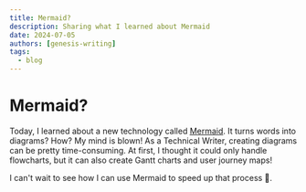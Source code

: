 ```yaml
---
title: Mermaid?
description: Sharing what I learned about Mermaid
date: 2024-07-05
authors: [genesis-writing]
tags:
  - blog
---
```


# Mermaid?

Today, I learned about a new technology called <u>[Mermaid](https://mermaid.js.org/intro/)</u>. It turns words into diagrams? How? My mind is blown! As a Technical Writer, creating diagrams can be pretty time-consuming. At first, I thought it could only handle flowcharts, but it can also create Gantt charts and user journey maps!

I can't wait to see how I can use Mermaid to speed up that process 🤯.